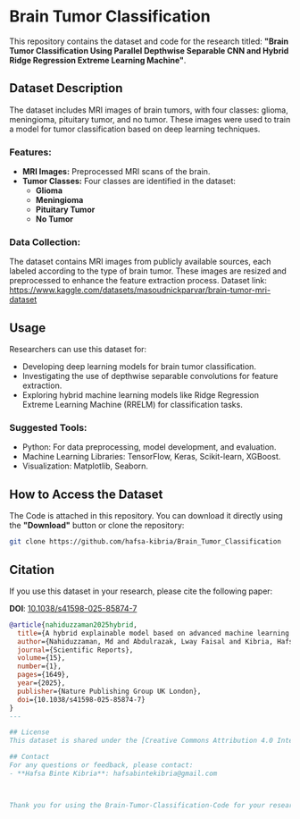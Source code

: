 # Brain Tumor Classification

This repository contains the dataset and code for the research titled:
**"Brain Tumor Classification Using Parallel Depthwise Separable CNN and Hybrid Ridge Regression Extreme Learning Machine"**.

## Dataset Description
The dataset includes MRI images of brain tumors, with four classes: glioma, meningioma, pituitary tumor, and no tumor. These images were used to train a model for tumor classification based on deep learning techniques.

### Features:
- **MRI Images:** Preprocessed MRI scans of the brain.
- **Tumor Classes:** Four classes are identified in the dataset:
  - **Glioma**
  - **Meningioma**
  - **Pituitary Tumor**
  - **No Tumor**

### Data Collection:
The dataset contains MRI images from publicly available sources, each labeled according to the type of brain tumor. These images are resized and preprocessed to enhance the feature extraction process.
Dataset link: https://www.kaggle.com/datasets/masoudnickparvar/brain-tumor-mri-dataset 

## Usage
Researchers can use this dataset for:
- Developing deep learning models for brain tumor classification.
- Investigating the use of depthwise separable convolutions for feature extraction.
- Exploring hybrid machine learning models like Ridge Regression Extreme Learning Machine (RRELM) for classification tasks.

### Suggested Tools:
- Python: For data preprocessing, model development, and evaluation.
- Machine Learning Libraries: TensorFlow, Keras, Scikit-learn, XGBoost.
- Visualization: Matplotlib, Seaborn.

## How to Access the Dataset
The Code is attached in this repository. You can download it directly using the **"Download"** button or clone the repository:
```bash
git clone https://github.com/hafsa-kibria/Brain_Tumor_Classification
```

## Citation
If you use this dataset in your research, please cite the following paper:

**DOI**: [10.1038/s41598-025-85874-7](https://doi.org/10.1038/s41598-025-85874-7)  


```bibtex
@article{nahiduzzaman2025hybrid,
  title={A hybrid explainable model based on advanced machine learning and deep learning models for classifying brain tumors using MRI images},
  author={Nahiduzzaman, Md and Abdulrazak, Lway Faisal and Kibria, Hafsa Binte and Khandakar, Amith and Ayari, Mohamed Arselene and Ahamed, Md Faysal and Ahsan, Mominul and Haider, Julfikar and Moni, Mohammad Ali and Kowalski, Marcin},
  journal={Scientific Reports},
  volume={15},
  number={1},
  pages={1649},
  year={2025},
  publisher={Nature Publishing Group UK London},
  doi={10.1038/s41598-025-85874-7}
}
---

## License
This dataset is shared under the [Creative Commons Attribution 4.0 International License (CC BY 4.0)](https://creativecommons.org/licenses/by/4.0/). You are free to use, modify, and distribute this dataset, provided appropriate credit is given.

## Contact
For any questions or feedback, please contact:
- **Hafsa Binte Kibria**: hafsabintekibria@gmail.com



Thank you for using the Brain-Tumor-Classification-Code for your research!

